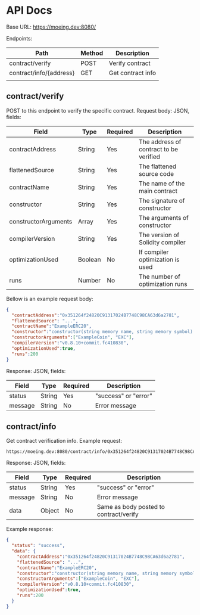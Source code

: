 # API Docs



Base URL:  https://moeing.dev:8080/

Endpoints:

| Path                    | Method | Description       |
| ----------------------- | ------ | ----------------- |
| contract/verify         | POST   | Verify contract   |
| contract/info/{address} | GET    | Get contract info |
|                         |        |                   |

 

## contract/verify

POST to this endpoint to verify the specific contract. Request body: JSON, fields:

| Field                | Type    | Required | Description                            |
| -------------------- | ------- | -------- | -------------------------------------- |
| contractAddress      | String  | Yes      | The address of contract to be verified |
| flattenedSource      | String  | Yes      | The flattened source code              |
| contractName         | String  | Yes      | The name of the main contract          |
| constructor          | String  | Yes      | The signature of constructor           |
| constructorArguments | Array   | Yes      | The arguments of constructor           |
| compilerVersion      | String  | Yes      | The version of Solidity compiler       |
| optimizationUsed     | Boolean | No       | If compiler optimization is used       |
| runs                 | Number  | No       | The number of optimization runs        |

Bellow is an example request body:

```json
{
  "contractAddress":"0x351264f24820C91317024B7748C98CA63d6a2781",
  "flattenedSource": "...",
  "contractName":"ExampleERC20",
  "constructor":"constructor(string memory name, string memory symbol) public",
  "constructorArguments":["ExampleCoin", "EXC"],
  "compilerVersion":"v0.8.10+commit.fc410830",
  "optimizationUsed":true,
  "runs":200
}
```

Response: JSON, fields:

| Field   | Type   | Required | Description          |
| ------- | ------ | -------- | -------------------- |
| status  | String | Yes      | "success" or "error" |
| message | String | No       | Error message        |



## contract/info

Get contract verification info. Example request:

```
https://moeing.dev:8080/contract/info/0x351264f24820C91317024B7748C98CA63d6a2781
```

Response: JSON, fields:

| Field   | Type   | Required | Description                            |
| ------- | ------ | -------- | -------------------------------------- |
| status  | String | Yes      | "success" or "error"                   |
| message | String | No       | Error message                          |
| data    | Object | No       | Same as body posted to contract/verify |

Example response:

```json
{
  "status": "success",
  "data": {
    "contractAddress":"0x351264f24820C91317024B7748C98CA63d6a2781",
    "flattenedSource": "...",
    "contractName":"ExampleERC20",
    "constructor":"constructor(string memory name, string memory symbol) public",
    "constructorArguments":["ExampleCoin", "EXC"],
    "compilerVersion":"v0.8.10+commit.fc410830",
    "optimizationUsed":true,
    "runs":200
  }
}
```

